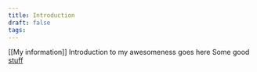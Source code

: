 ```yaml
---
title: Introduction
draft: false
tags:
---
```


[[My information]]
Introduction to my awesomeness goes here
Some good [stuff](https://open.spotify.com/track/6APnYxfLzIg2cejA3v2ljy?si=e5d93894f75e4c45)
 
